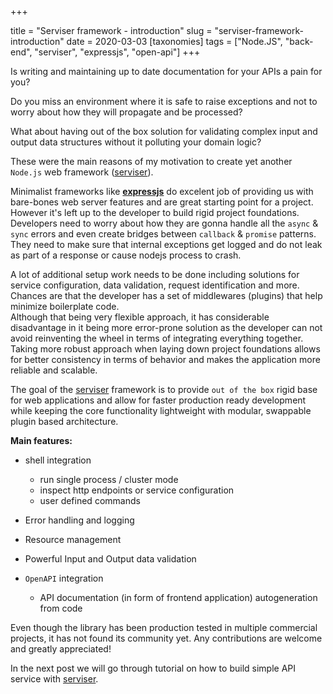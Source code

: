 +++

title = "Serviser framework - introduction"
slug = "serviser-framework-introduction"
date = 2020-03-03
[taxonomies]
tags = ["Node.JS", "back-end", "serviser", "expressjs", "open-api"]
+++

Is writing and maintaining up to date documentation for your APIs a pain for you?  

Do you miss an environment where it is safe to raise exceptions and not to worry about how they will propagate and be processed?  

What about having out of the box solution for validating complex input and output data structures without it polluting your domain logic?  

These were the main reasons of my motivation to create yet another `Node.js` web framework ([serviser](https://github.com/lucid-services/serviser)).

<!-- more --> 

Minimalist frameworks like [**expressjs**](https://expressjs.com/) do excelent job of providing us with bare-bones web server features and are great starting point for a project.  
However it's left up to the developer to build rigid project foundations.
Developers need to worry about how they are gonna handle all the `async` & `sync` errors and even create bridges between `callback` & `promise` patterns. They need to make sure that internal exceptions get logged and do not leak as part of a response or cause nodejs process to crash.  

A lot of additional setup work needs to be done including solutions for service configuration, data validation, request identification and more.  
Chances are that the developer has a set of middlewares (plugins) that help minimize boilerplate code.  
Although that being very flexible approach, it has considerable disadvantage in it being more error-prone solution as the developer can not avoid reinventing the wheel in terms of integrating everything together.  
Taking more robust approach when laying down project foundations allows for better consistency in terms of behavior and makes the application more reliable and scalable.

The goal of the [serviser](https://github.com/lucid-services/serviser) framework is to provide `out of the box` rigid base for web applications and allow for faster production ready development while keeping the core functionality lightweight with modular, swappable plugin based architecture.  


__Main features:__  

- shell integration 
    - run single process / cluster mode
    - inspect http endpoints or service configuration
    - user defined commands

- Error handling and logging
- Resource management
- Powerful Input and Output data validation
- `OpenAPI` integration
    - API documentation (in form of frontend application) autogeneration from code


Even though the library has been production tested in multiple commercial projects, it has not found its community yet.
Any contributions are welcome and greatly appreciated!  

In the next post we will go through tutorial on how to build simple API service with [serviser](https://github.com/lucid-services/serviser).
